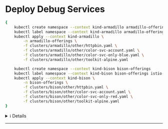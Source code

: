 # Deploy Debug Services

```bash
{
    kubectl create namespace --context kind-armadillo armadillo-offerings
    kubectl label namespace --context kind-armadillo armadillo-offerings istio-injection=enabled
    kubectl apply --context kind-armadillo \
        -n armadillo-offerings \
        -f clusters/armadillo/other/httpbin.yaml \
        -f clusters/armadillo/other/color-svc-account.yaml \
        -f clusters/armadillo/other/color-svc-only-blue.yaml \
        -f clusters/armadillo/other/toolkit-alpine.yaml

    kubectl create namespace --context kind-bison bison-offerings
    kubectl label namespace --context kind-bison bison-offerings istio-injection=enabled
    kubectl apply --context kind-bison \
        -n bison-offerings \
        -f clusters/bison/other/httpbin.yaml \
        -f clusters/bison/other/color-svc-account.yaml \
        -f clusters/bison/other/color-svc-only-red.yaml \
        -f clusters/bison/other/toolkit-alpine.yaml
}
```

<details>
<summary>ℹ️ Details</summary>

There are 3 actions happening, and for 2 clusters (Armadillo and Bison).

Firstly, `kubectl create namespace` is called to create namespaces where the debug processes are being installed.

Secondly, `kubectl label namespace default istio-injection=enabled` marks that namespace (in this case `default` namespace) as Istio Sidecar enabled. This means any Pod that gets created in this namespace will go through Istio's MutatingWebhook, and Istio's Sidecar component (`istio-proxy`) will be embedded into the Pod. Without this setup, you will need to add Sidecar separately by running `istioctl` commands, which may be ok for testing, but certainly not scalable.

Third action is to install the testing tools.

- `httpbin` is a copy of httpbin.org, which can handle incoming HTTP request and return arbitrary output based on the input path.
- [`color-svc`](color-svc) is a simple web server which handles incoming HTTP request, and returns some random color. The configurations used in each cluster are slightly different, and produces different set of colors.
- [`toolkit-alpine`](toolkit-alpine) is a lightweight container which has a few tools useful for testing, such as `curl`, `dig`, etc.

For both `color-svc` and `toolkit-alpine`, [`tools`](https://github.com/rytswd/get-istio-multicluster/tree/main/tools) directory has the copy of the predefined YAML files. You can find more about how they are created in their repos.

- [github.com/rytswd/color-svc](color-svc)
- [github.com/rytswd/docker-toolkit-images](toolkit-alpine)

[color-svc]: https://github.com/rytswd/color-svc
[toolkit-alpine]: https://github.com/rytswd/docker-toolkit-images

</details>

---
